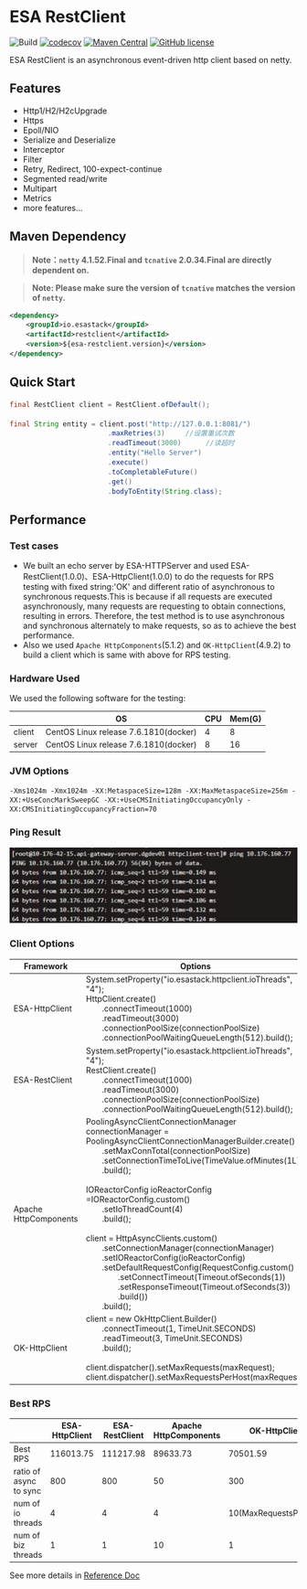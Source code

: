 # ESA RestClient

![Build](https://github.com/esastack/esa-httpclient/workflows/Build/badge.svg?branch=main)
[![codecov](https://codecov.io/gh/esastack/esa-httpclient/branch/main/graph/badge.svg?token=D85SMNQNK0)](https://codecov.io/gh/esastack/esa-httpclient)
[![Maven Central](https://maven-badges.herokuapp.com/maven-central/io.esastack/httpclient/badge.svg)](https://maven-badges.herokuapp.com/maven-central/io.esastack/httpclient/)
[![GitHub license](https://img.shields.io/github/license/esastack/esa-httpclient)](https://github.com/esastack/esa-httpclient/blob/main/LICENSE)

ESA RestClient is an asynchronous event-driven http client based on netty.

## Features

- Http1/H2/H2cUpgrade
- Https
- Epoll/NIO
- Serialize and Deserialize
- Interceptor
- Filter
- Retry, Redirect, 100-expect-continue
- Segmented read/write
- Multipart
- Metrics
- more features...

## Maven Dependency
> **Note：`netty` 4.1.52.Final and `tcnative` 2.0.34.Final are directly dependent on.**

> **Note: Please make sure the version of `tcnative` matches the version of `netty`.**

```xml
<dependency>
    <groupId>io.esastack</groupId>
    <artifactId>restclient</artifactId>
    <version>${esa-restclient.version}</version>
</dependency>
```

## Quick Start

```java
final RestClient client = RestClient.ofDefault();

final String entity = client.post("http://127.0.0.1:8081/")
                        .maxRetries(3)     //设置重试次数
                        .readTimeout(3000)      //读超时
                        .entity("Hello Server")
                        .execute()
                        .toCompletableFuture()
                        .get()
                        .bodyToEntity(String.class);
```

## Performance

### Test cases

- We built an echo server by ESA-HTTPServer and used ESA-RestClient(1.0.0)、ESA-HttpClient(1.0.0) to do the requests for RPS testing with fixed string:'OK' and different ratio of asynchronous to synchronous requests.This is because if all requests are executed asynchronously, many requests are requesting to obtain connections, resulting in errors. Therefore, the test method is to use asynchronous and synchronous alternately to make requests, so as to achieve the best performance.
- Also we used `Apache HttpComponents`(5.1.2) and `OK-HttpClient`(4.9.2) to build a client which is same with above for RPS testing.

### Hardware Used

We used the following software for the testing:

  |        | OS                       | CPU  | Mem(G) |
  | ------ | ------------------------ | ---- | ------ |
  | client | CentOS Linux release 7.6.1810(docker) | 4    | 8      |
  | server | CentOS Linux release 7.6.1810(docker) | 8    | 16     |
  

### JVM Options

```
-Xms1024m -Xmx1024m -XX:MetaspaceSize=128m -XX:MaxMetaspaceSize=256m -XX:+UseConcMarkSweepGC -XX:+UseCMSInitiatingOccupancyOnly -XX:CMSInitiatingOccupancyFraction=70
```
### Ping Result
![ping_result](./site/content/en/img/ping_result.png)

### Client Options

| Framework  | Options                                                      |
| ---------- | ------------------------------------------------------------ |
| ESA-HttpClient  | System.setProperty("io.esastack.httpclient.ioThreads", "4");<br>HttpClient.create()<br>&emsp;&emsp;.connectTimeout(1000)<br>&emsp;&emsp;.readTimeout(3000)<br>&emsp;&emsp;.connectionPoolSize(connectionPoolSize)<br>&emsp;&emsp;.connectionPoolWaitingQueueLength(512).build(); |
| ESA-RestClient | System.setProperty("io.esastack.httpclient.ioThreads", "4");<br>RestClient.create()<br>&emsp;&emsp;.connectTimeout(1000)<br>&emsp;&emsp;.readTimeout(3000)<br>&emsp;&emsp;.connectionPoolSize(connectionPoolSize)<br>&emsp;&emsp;.connectionPoolWaitingQueueLength(512).build(); |
| Apache HttpComponents | PoolingAsyncClientConnectionManager connectionManager = PoolingAsyncClientConnectionManagerBuilder.create()<br>&emsp;&emsp;.setMaxConnTotal(connectionPoolSize)<br>&emsp;&emsp;.setConnectionTimeToLive(TimeValue.ofMinutes(1L))<br>&emsp;&emsp;.build();<br><br>IOReactorConfig ioReactorConfig =IOReactorConfig.custom()<br>&emsp;&emsp;.setIoThreadCount(4)<br>&emsp;&emsp;.build();<br><br>client = HttpAsyncClients.custom()<br>&emsp;&emsp;.setConnectionManager(connectionManager)<br>&emsp;&emsp;.setIOReactorConfig(ioReactorConfig)<br> &emsp;&emsp;.setDefaultRequestConfig(RequestConfig.custom()<br>&emsp;&emsp;&emsp;&emsp;.setConnectTimeout(Timeout.ofSeconds(1))<br>&emsp;&emsp;&emsp;&emsp;.setResponseTimeout(Timeout.ofSeconds(3))<br>&emsp;&emsp;&emsp;&emsp;.build())<br>&emsp;&emsp;.build(); |
| OK-HttpClient | client = new OkHttpClient.Builder()<br>&emsp;&emsp;.connectTimeout(1, TimeUnit.SECONDS)<br>&emsp;&emsp;.readTimeout(3, TimeUnit.SECONDS)<br>&emsp;&emsp;.build();<br><br>client.dispatcher().setMaxRequests(maxRequest);<br>client.dispatcher().setMaxRequestsPerHost(maxRequest); |


### Best RPS

|                | ESA-HttpClient       | ESA-RestClient      | Apache HttpComponents      | OK-HttpClient       | 
| -------------- | --------- | --------- | --------- | --------- | 
| Best RPS | 116013.75 | 111217.98 | 89633.73 | 70501.59 | 
| ratio of async to sync | 800 | 800 | 50 | 300 | 
| num of io threads  | 4 | 4 | 4 | 10(MaxRequestsPerHost) | 
| num of biz threads  | 1 | 1 | 10 | 1 | 


See more details in [Reference Doc](https://www.esastack.io/esa-restclient)
